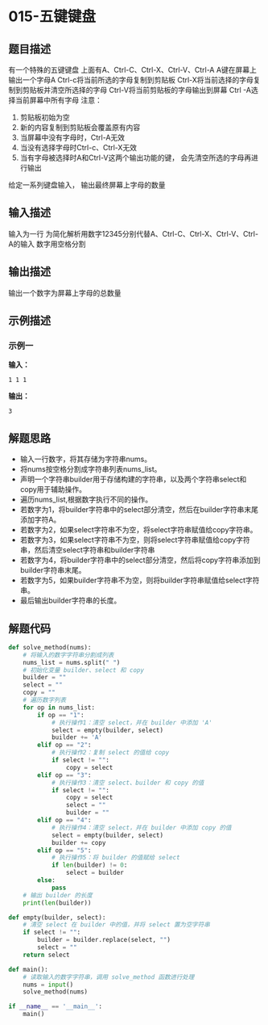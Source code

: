 # 015-五键键盘

## 题目描述

有一个特殊的五键键盘
上面有A、Ctrl-C、Ctrl-X、Ctrl-V、Ctrl-A
A键在屏幕上输出一个字母A
Ctrl-c将当前所选的字母复制到剪贴板
Ctrl-X将当前选择的字母复制到剪贴板并清空所选择的字母
Ctrl-V将当前剪贴板的字母输出到屏幕
Ctrl -A选择当前屏幕中所有字母
注意：

1. 剪贴板初始为空
2. 新的内容复制到剪贴板会覆盖原有内容
3. 当屏幕中没有字母时，Ctrl-A无效
4. 当没有选择字母时Ctrl-c、Ctrl-X无效
5. 当有字母被选择时A和Ctrl-V这两个输出功能的键，
   会先清空所选的字母再进行输出

给定一系列键盘输入，
输出最终屏幕上字母的数量

## 输入描述

输入为一行
为简化解析用数字12345分别代替A、Ctrl-C、Ctrl-X、Ctrl-V、Ctrl-A的输入
数字用空格分割

## 输出描述

输出一个数字为屏幕上字母的总数量

## 示例描述

### 示例一

**输入：**
```
1 1 1
```

**输出：**
```
3
```

## 解题思路

* 输入一行数字，将其存储为字符串nums。
* 将nums按空格分割成字符串列表nums_list。
* 声明一个字符串builder用于存储构建的字符串，以及两个字符串select和copy用于辅助操作。
* 遍历nums_list,根据数字执行不同的操作。
* 若数字为1，将builder字符串中的select部分清空，然后在builder字符串末尾添加字符A。
* 若数字为2，如果select字符串不为空，将select字符串赋值给copy字符串。
* 若数字为3，如果select字符串不为空，则将select字符串赋值给copy字符串，然后清空select字符串和builder字符串
* 若数字为4，将builder字符串中的select部分清空，然后将copy字符串添加到builder字符串末尾。
* 若数字为5，如果builder字符串不为空，则将builder字符串赋值给select字符串。
* 最后输出builder字符串的长度。

## 解题代码

```python
def solve_method(nums):
    # 将输入的数字字符串分割成列表
    nums_list = nums.split(" ")
    # 初始化变量 builder、select 和 copy
    builder = ""
    select = ""
    copy = ""
    # 遍历数字列表
    for op in nums_list:
        if op == "1":
            # 执行操作1：清空 select，并在 builder 中添加 'A'
            select = empty(builder, select)
            builder += 'A'
        elif op == "2":
            # 执行操作2：复制 select 的值给 copy
            if select != "":
                copy = select
        elif op == "3":
            # 执行操作3：清空 select、builder 和 copy 的值
            if select != "":
                copy = select
                select = ""
                builder = ""
        elif op == "4":
            # 执行操作4：清空 select，并在 builder 中添加 copy 的值
            select = empty(builder, select)
            builder += copy
        elif op == "5":
            # 执行操作5：将 builder 的值赋给 select
            if len(builder) != 0:
                select = builder
        else:
            pass
    # 输出 builder 的长度
    print(len(builder))

def empty(builder, select):
    # 清空 select 在 builder 中的值，并将 select 置为空字符串
    if select != "":
        builder = builder.replace(select, "")
        select = ""
    return select

def main():
    # 读取输入的数字字符串，调用 solve_method 函数进行处理
    nums = input()
    solve_method(nums)

if __name__ == '__main__':
    main()
```

